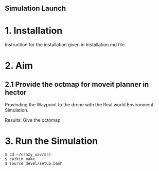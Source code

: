 Simulation Launch
-----------
# 1. Installation  
Instruction for the installation given in Installation.md file. 

# 2. Aim
## 2.1 Provide the octmap for moveit planner in hector  
Provinding the Waypoint to the drone with the Real world Environment Simulation.

Results: Give the octomap 

# 3. Run the Simulation 

```console 1
$ cd ~/crazy_uav/src
$ catkin_make
$ source devel/setup.bash
```
